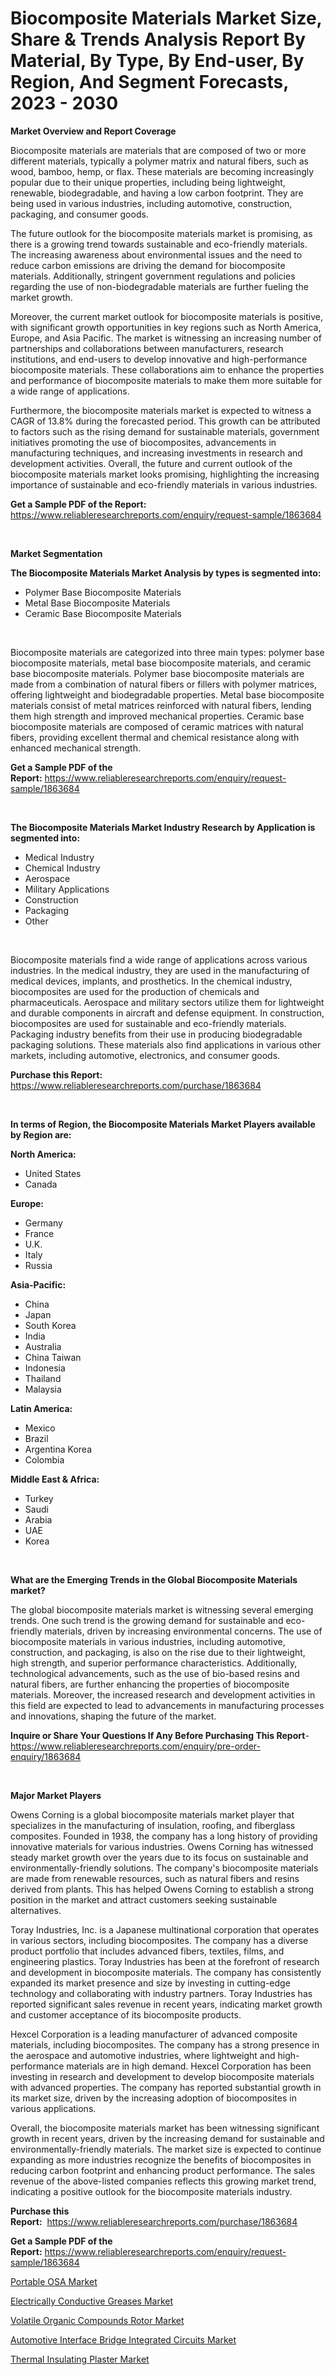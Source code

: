 <p><h1>Biocomposite Materials Market Size, Share & Trends Analysis Report By Material, By Type, By End-user, By Region, And Segment Forecasts, 2023 - 2030</h1></p><p><strong>Market Overview and Report Coverage</strong></p>
<p><p>Biocomposite materials are materials that are composed of two or more different materials, typically a polymer matrix and natural fibers, such as wood, bamboo, hemp, or flax. These materials are becoming increasingly popular due to their unique properties, including being lightweight, renewable, biodegradable, and having a low carbon footprint. They are being used in various industries, including automotive, construction, packaging, and consumer goods.</p><p>The future outlook for the biocomposite materials market is promising, as there is a growing trend towards sustainable and eco-friendly materials. The increasing awareness about environmental issues and the need to reduce carbon emissions are driving the demand for biocomposite materials. Additionally, stringent government regulations and policies regarding the use of non-biodegradable materials are further fueling the market growth.</p><p>Moreover, the current market outlook for biocomposite materials is positive, with significant growth opportunities in key regions such as North America, Europe, and Asia Pacific. The market is witnessing an increasing number of partnerships and collaborations between manufacturers, research institutions, and end-users to develop innovative and high-performance biocomposite materials. These collaborations aim to enhance the properties and performance of biocomposite materials to make them more suitable for a wide range of applications.</p><p>Furthermore, the biocomposite materials market is expected to witness a CAGR of 13.8% during the forecasted period. This growth can be attributed to factors such as the rising demand for sustainable materials, government initiatives promoting the use of biocomposites, advancements in manufacturing techniques, and increasing investments in research and development activities. Overall, the future and current outlook of the biocomposite materials market looks promising, highlighting the increasing importance of sustainable and eco-friendly materials in various industries.</p></p>
<p><strong>Get a Sample PDF of the Report:</strong> <a href="https://www.reliableresearchreports.com/enquiry/request-sample/1863684">https://www.reliableresearchreports.com/enquiry/request-sample/1863684</a></p>
<p>&nbsp;</p>
<p><strong>Market Segmentation</strong></p>
<p><strong>The Biocomposite Materials Market Analysis by types is segmented into:</strong></p>
<p><ul><li>Polymer Base Biocomposite Materials</li><li>Metal Base Biocomposite Materials</li><li>Ceramic Base Biocomposite Materials</li></ul></p>
<p>&nbsp;</p>
<p><p>Biocomposite materials are categorized into three main types: polymer base biocomposite materials, metal base biocomposite materials, and ceramic base biocomposite materials. Polymer base biocomposite materials are made from a combination of natural fibers or fillers with polymer matrices, offering lightweight and biodegradable properties. Metal base biocomposite materials consist of metal matrices reinforced with natural fibers, lending them high strength and improved mechanical properties. Ceramic base biocomposite materials are composed of ceramic matrices with natural fibers, providing excellent thermal and chemical resistance along with enhanced mechanical strength.</p></p>
<p><strong>Get a Sample PDF of the Report:</strong>&nbsp;<a href="https://www.reliableresearchreports.com/enquiry/request-sample/1863684">https://www.reliableresearchreports.com/enquiry/request-sample/1863684</a></p>
<p>&nbsp;</p>
<p><strong>The Biocomposite Materials Market Industry Research by Application is segmented into:</strong></p>
<p><ul><li>Medical Industry</li><li>Chemical Industry</li><li>Aerospace</li><li>Military Applications</li><li>Construction</li><li>Packaging</li><li>Other</li></ul></p>
<p>&nbsp;</p>
<p><p>Biocomposite materials find a wide range of applications across various industries. In the medical industry, they are used in the manufacturing of medical devices, implants, and prosthetics. In the chemical industry, biocomposites are used for the production of chemicals and pharmaceuticals. Aerospace and military sectors utilize them for lightweight and durable components in aircraft and defense equipment. In construction, biocomposites are used for sustainable and eco-friendly materials. Packaging industry benefits from their use in producing biodegradable packaging solutions. These materials also find applications in various other markets, including automotive, electronics, and consumer goods.</p></p>
<p><strong>Purchase this Report:</strong>&nbsp; <a href="https://www.reliableresearchreports.com/purchase/1863684">https://www.reliableresearchreports.com/purchase/1863684</a></p>
<p>&nbsp;</p>
<p><strong>In terms of Region, the Biocomposite Materials Market Players available by Region are:</strong></p>
<p>
    <p> <strong> North America: </strong>
        <ul>
            <li>United States</li>
            <li>Canada</li>
        </ul>
        </p> 
    <p> <strong> Europe: </strong>
        <ul>
            <li>Germany</li>
            <li>France</li>
            <li>U.K.</li>
            <li>Italy</li>
            <li>Russia</li>
        </ul>
        </p> 
    <p> <strong> Asia-Pacific: </strong>
        <ul>
            <li>China</li>
            <li>Japan</li>
            <li>South Korea</li>
            <li>India</li>
            <li>Australia</li>
            <li>China Taiwan</li>
            <li>Indonesia</li>
            <li>Thailand</li>
            <li>Malaysia</li>
        </ul>
        </p> 
    <p> <strong> Latin America: </strong>
        <ul>
            <li>Mexico</li>
            <li>Brazil</li>
            <li>Argentina Korea</li>
            <li>Colombia</li>
        </ul>
        </p> 
    <p> <strong> Middle East & Africa: </strong>
        <ul>
            <li>Turkey</li>
            <li>Saudi</li>
            <li>Arabia</li>
            <li>UAE</li>
            <li>Korea</li>
        </ul>
    </p>
    </p>
<p>&nbsp;</p>
<p><strong>What are the Emerging Trends in the Global Biocomposite Materials market?</strong></p>
<p><p>The global biocomposite materials market is witnessing several emerging trends. One such trend is the growing demand for sustainable and eco-friendly materials, driven by increasing environmental concerns. The use of biocomposite materials in various industries, including automotive, construction, and packaging, is also on the rise due to their lightweight, high strength, and superior performance characteristics. Additionally, technological advancements, such as the use of bio-based resins and natural fibers, are further enhancing the properties of biocomposite materials. Moreover, the increased research and development activities in this field are expected to lead to advancements in manufacturing processes and innovations, shaping the future of the market.</p></p>
<p><strong>Inquire or Share Your Questions If Any Before Purchasing This Report</strong>- <a href="https://www.reliableresearchreports.com/enquiry/pre-order-enquiry/1863684">https://www.reliableresearchreports.com/enquiry/pre-order-enquiry/1863684</a></p>
<p>&nbsp;</p>
<p><strong>Major Market Players</strong></p>
<p><p>Owens Corning is a global biocomposite materials market player that specializes in the manufacturing of insulation, roofing, and fiberglass composites. Founded in 1938, the company has a long history of providing innovative materials for various industries. Owens Corning has witnessed steady market growth over the years due to its focus on sustainable and environmentally-friendly solutions. The company's biocomposite materials are made from renewable resources, such as natural fibers and resins derived from plants. This has helped Owens Corning to establish a strong position in the market and attract customers seeking sustainable alternatives.</p><p>Toray Industries, Inc. is a Japanese multinational corporation that operates in various sectors, including biocomposites. The company has a diverse product portfolio that includes advanced fibers, textiles, films, and engineering plastics. Toray Industries has been at the forefront of research and development in biocomposite materials. The company has consistently expanded its market presence and size by investing in cutting-edge technology and collaborating with industry partners. Toray Industries has reported significant sales revenue in recent years, indicating market growth and customer acceptance of its biocomposite products.</p><p>Hexcel Corporation is a leading manufacturer of advanced composite materials, including biocomposites. The company has a strong presence in the aerospace and automotive industries, where lightweight and high-performance materials are in high demand. Hexcel Corporation has been investing in research and development to develop biocomposite materials with advanced properties. The company has reported substantial growth in its market size, driven by the increasing adoption of biocomposites in various applications.</p><p>Overall, the biocomposite materials market has been witnessing significant growth in recent years, driven by the increasing demand for sustainable and environmentally-friendly materials. The market size is expected to continue expanding as more industries recognize the benefits of biocomposites in reducing carbon footprint and enhancing product performance. The sales revenue of the above-listed companies reflects this growing market trend, indicating a positive outlook for the biocomposite materials industry.</p></p>
<p><strong>Purchase this Report:</strong>&nbsp;&nbsp;<a href="https://www.reliableresearchreports.com/purchase/1863684">https://www.reliableresearchreports.com/purchase/1863684</a></p>
<p></p>
<p><strong>Get a Sample PDF of the Report:</strong>&nbsp;<a href="https://www.reliableresearchreports.com/enquiry/request-sample/1863684">https://www.reliableresearchreports.com/enquiry/request-sample/1863684</a></p>
<p><p><a href="https://medium.com/@eltaroberts2662/portable-osa-market-exploring-market-share-market-trends-and-future-growth-dd661d1ca0b2">Portable OSA Market</a></p><p><a href="https://github.com/PeterParrish5/Market-Research-Report-List-2/blob/main/electrically-conductive-greases-market.md">Electrically Conductive Greases Market</a></p><p><a href="https://medium.com/@lottierunte2662/volatile-organic-compounds-rotor-market-trends-forecast-and-competitive-analysis-to-2030-3ec2c94a7ea5">Volatile Organic Compounds Rotor Market</a></p><p><a href="https://medium.com/@amaliarobel/automotive-interface-bridge-integrated-circuits-market-insights-into-market-cagr-market-trends-51f28781809b">Automotive Interface Bridge Integrated Circuits Market</a></p><p><a href="https://github.com/WillieWoodard/Market-Research-Report-List-2/blob/main/thermal-insulating-plaster-market.md">Thermal Insulating Plaster Market</a></p></p>